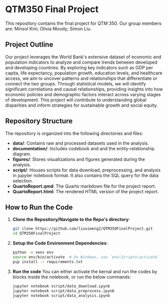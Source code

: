 # QTM350 Final Project

This repository contains the final project for QTM 350. Our group members are: Minsol Kim; Olivia Moody; Simon Liu.

## Project Outline

Our project leverages the World Bank's extensive dataset of economic and population indicators to analyze and compare trends between developed and developing countries. By exploring key indicators such as GDP per capita, life expectancy, population growth, education levels, and healthcare access, we aim to uncover patterns and relationships that differentiate or connect the two groups. Through statistical models, we will identify significant correlations and causal relationships, providing insights into how economic policies and demographic factors interact across varying stages of development. This project will contribute to understanding global disparities and inform strategies for sustainable growth and social equity.

## Repository Structure

The repository is organized into the following directories and files:

- **data/**: Contains raw and processed datasets used in the analysis.
- **documentation/**: Includes codebook and and the entity-relationship diagram.
- **figures/**: Stores visualizations and figures generated during the analysis.
- **script/**: Houses scripts for data download, preprocessing, and analysis in jupyter notebook format. It also contains the SQL query for the data selection.
- **QuartoReport.qmd**: The Quarto markdown file for the project report.
- **QuartoReport.html**: The rendered HTML version of the project report.

## How to Run the Code

1. **Clone the Repository/Navigate to the Repo's directory**:

   ```bash
   git clone https://github.com/liuximeng2/QTM350FinalProject.git
   cd QTM350FinalProject
   ```
2. **Setup the Code Environment Dependencies**:

     ```bash
    python -m venv env
    source env/bin/activate  # On Windows, use `env\Scripts\activate`
    pip install -r requirements.txt
    ```
3. **Run the code**
   You can either activate the kernal and run the codes by blocks inside the notebook, or run the below commands:
   ```bash
   jupyter notebook script/data_download.ipynb
   jupyter notebook script/data_preprocess.ipynb
   jupyter notebook script/data_analysis.ipynb
   ```
